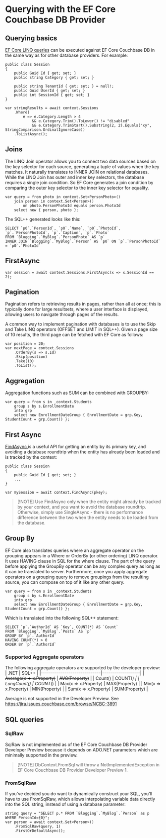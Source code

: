# Querying with the EF Core Couchbase DB Provider

## Querying basics
[EF Core LINQ queries](https://learn.microsoft.com/en-us/ef/core/querying/) can be executed against EF Core Couchbase DB in the same way as for other database providers. For example:

```
public class Session
{
    public Guid Id { get; set; }
    public string Category { get; set; }

    public string TenantId { get; set; } = null!;
    public Guid UserId { get; set; }
    public int SessionId { get; set; }
}

var stringResults = await context.Sessions
    .Where(
        e => e.Category.Length > 4
            && e.Category.Trim().ToLower() != "disabled"
            && e.Category.TrimStart().Substring(2, 2).Equals("xy", StringComparison.OrdinalIgnoreCase))
    .ToListAsync();
```

## Joins
The LINQ Join operator allows you to connect two data sources based on the key selector for each source, generating a tuple of values when the key matches. It naturally translates to INNER JOIN on relational databases. While the LINQ Join has outer and inner key selectors, the database requires a single join condition. So EF Core generates a join condition by comparing the outer key selector to the inner key selector for equality.
```
var query = from photo in context.Set<PersonPhoto>()
    join person in context.Set<Person>()
        on photo.PersonPhotoId equals person.PhotoId
    select new { person, photo };
```
The SQL++ generated looks like this:

```
SELECT `p0`.`PersonId`, `p0`.`Name`, `p0`.`PhotoId`, `p`.`PersonPhotoId`, `p`.`Caption`, `p`.`Photo`
FROM `Blogging`.`MyBlog`.`PersonPhoto` AS `p`
INNER JOIN `Blogging`.`MyBlog`.`Person` AS `p0` ON `p`.`PersonPhotoId` = `p0`.`PhotoId`
```

## FirstAsync

```
var session = await context.Sessions.FirstAsync(x => x.SessionId == 2);
```

## Pagination
Pagination refers to retrieving results in pages, rather than all at once; this is typically done for large resultsets, where a user interface is displayed, allowing users to navigate through pages of the results.

A common way to implement pagination with databases is to use the Skip and Take LINQ operators (OFFSET and LIMIT in SQL++). Given a page size of 10 results, the third page can be fetched with EF Core as follows:

```
var position = 20;
var nextPage = context.Sessions
    .OrderBy(s => s.Id)
    .Skip(position)
    .Take(10)
    .ToList();
```

## Aggregation
Aggregation functions such as SUM can be combined with GROUPBY:
```
var query = from s in _context.Students
    group s by s.EnrollmentDate
    into grp
    select new EnrollmentDateGroup { EnrollmentDate = grp.Key, StudentCount = grp.Count() };
```

## First Async
[FindAsync ](https://learn.microsoft.com/en-us/ef/core/change-tracking/entity-entries#find-and-findasync)is a useful API for getting an entity by its primary key, and avoiding a database roundtrip when the entity has already been loaded and is tracked by the context:

```
public class Session
{
    public Guid Id { get; set; }
    ...
}

var mySession = await context.FindAsync(pkey);
```

> [!NOTE] Use FindAsync only when the entity might already be tracked by your context, and you want to avoid the database roundtrip. Otherwise, simply use SingleAsync - there is no performance difference between the two when the entity needs to be loaded from the database.


## Group By
EF Core also translates queries where an aggregate operator on the grouping appears in a Where or OrderBy (or other ordering) LINQ operator. It uses HAVING clause in SQL for the where clause. The part of the query before applying the GroupBy operator can be any complex query as long as it can be translated to server. Furthermore, once you apply aggregate operators on a grouping query to remove groupings from the resulting source, you can compose on top of it like any other query.
```
var query = from s in _context.Students
    group s by s.EnrollmentDate
    into grp
    select new EnrollmentDateGroup { EnrollmentDate = grp.Key, StudentCount = grp.Count() };
```
Which is translated into the following SQL++ statement:

```
SELECT `p`.`AuthorId` AS `Key`, COUNT(*) AS `Count`
FROM `Blogging`.`MyBlog`.`Posts` AS `p`
GROUP BY `p`.`AuthorId`
HAVING COUNT(*) > 0
ORDER BY `p`.`AuthorId`
```

### Supported Aggregate operators
The following aggregate operators are supported by the developer preview:
| .NET                         | SQL++             |
|------------------------------|-------------------|
| ~~Average(x => x.Property)~~ | ~~AVG(Property)~~ |
| Count()                      | COUNT(*)          |
| LongCount()                  | COUNT(*)          |
| Max(x => x.Property)         | MAX(Property)     |
| Min(x => x.Property)         | MIN(Property)     |
| Sum(x => x.Property)         | SUM(Property)     |

Average is not supported in the Developer Preview. See https://jira.issues.couchbase.com/browse/NCBC-3891

## SQL queries

### SqlRaw
SqlRaw is not implemented as of the EF Core Couchbase DB Provider Developer Preview because it depends on ADO.NET parameters which are minimally supported in the preview.

> [!NOTE] DbContext.FromSql  will throw a NotImplementedException in EF Core Couchbase DB Provider Developer Preview 1.

### FromSqlRaw
If you've decided you do want to dynamically construct your SQL, you'll have to use FromSqlRaw, which allows interpolating variable data directly into the SQL string, instead of using a database parameter:
```
string query = "SELECT p.* FROM `Blogging`.`MyBlog`.`Person` as p WHERE PersonId={0}";
var person = await context.Set<Person>()
    .FromSqlRaw(query, 1)
    .FirstOrDefaultAsync();
```
